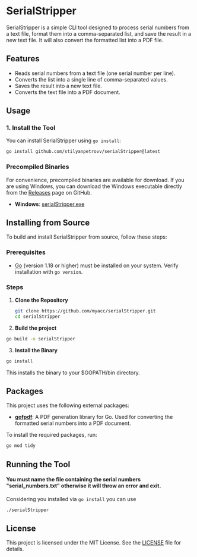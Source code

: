 # SerialStripper

SerialStripper is a simple CLI tool designed to process serial numbers from a text file, format them into a comma-separated list, and save the result in a new text file. It will also convert the formatted list into a PDF file.

## Features

- Reads serial numbers from a text file (one serial number per line).
- Converts the list into a single line of comma-separated values.
- Saves the result into a new text file.
- Converts the text file into a PDF document.

## Usage

### 1. Install the Tool

You can install SerialStripper using `go install`:

```bash
go install github.com/stilyanpetrovv/serialStripper@latest
```

### Precompiled Binaries

For convenience, precompiled binaries are available for download. If you are using Windows, you can download the Windows executable directly from the [Releases](https://github.com/stilyanpetrovv/serialStripper/releases) page on GitHub.

- **Windows**: [serialStripper.exe](https://github.com/myacc/serialStripper/releases/latest/download/serialStripper.exe)

## Installing from Source

To build and install SerialStripper from source, follow these steps:

### Prerequisites

- [Go](https://golang.org/dl/) (version 1.18 or higher) must be installed on your system. Verify installation with `go version`.

### Steps

1. **Clone the Repository**

   ```bash
   git clone https://github.com/myacc/serialStripper.git
   cd serialStripper
   ```
   
3. **Build the project**

  ```bash   
  go build -o serialStripper
  ```

3. **Install the Binary**
  ```bash
  go install
  ```
  This installs the binary to your $GOPATH/bin directory.

## Packages

This project uses the following external packages:

- **[gofpdf](https://github.com/jung-kurt/gofpdf)**: A PDF generation library for Go. Used for converting the formatted serial numbers into a PDF document.


To install the required packages, run:

```bash
go mod tidy
```

## Running the Tool
#### You must name the file containing the serial numbers "serial_numbers.txt" otherwise it will throw an error and exit.
Considering you installed via `go install` you can use 
```bash
./serialStripper
```

## License

This project is licensed under the MIT License. See the [LICENSE](LICENSE.md) file for details.
